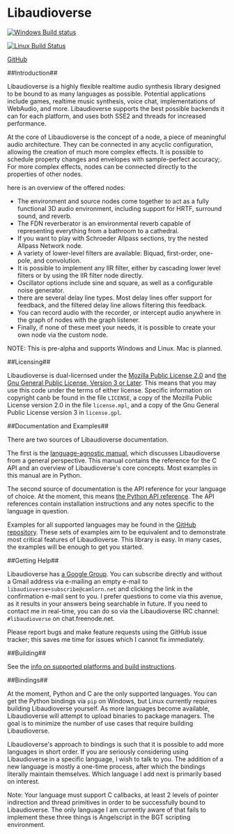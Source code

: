 Libaudioverse
==============

[![Windows Build status](https://ci.appveyor.com/api/projects/status/wmoa6isbe8fdmg2c?svg=true)](https://ci.appveyor.com/project/camlorn/libaudioverse)

[![Linux Build Status](https://travis-ci.org/camlorn/libaudioverse.svg?branch=master)](https://travis-ci.org/camlorn/libaudioverse)

[GitHub](http://github.com/camlorn/libaudioverse)

##Introduction##

Libaudioverse is a highly flexible realtime audio synthesis library designed to be bound to as many languages as possible.
Potential applications include games, realtime music synthesis, voice chat, implementations of WebAudio, and more.
Libaudioverse supports the best possible backends it can for each platform, and uses both SSE2 and threads for increased performance.

At the core of Libaudioverse is the concept of a node,  a piece of meaningful audio architecture.
They can be connected in any acyclic configuration, allowing the creation of much more complex effects.
It is possible to schedule property changes and envelopes with sample-perfect accuracy;.
For more complex effects, nodes can be connected directly to the properties of other nodes.

here is an overview of the offered nodes:

- The environment and source nodes come together to act as a fully functional 3D audio environment, including support for HRTF, surround sound, and reverb.
- The FDN reverberator is an environmental reverb capable of representing everything from a bathroom to a cathedral.
- If you want to play with Schroeder Allpass sections, try the nested Allpass Network node.
- A variety of lower-level filters are available: Biquad, first-order, one-pole, and convolution.
- It is possible to implement any IIR filter, either by cascading lower level filters or by using the IIR filter node directly.
- Oscillator options include sine and square, as well as a configurable noise generator.
- there are several delay line types.  Most delay lines offer support for feedback, and the filtered delay line allows filtering this feedback.
- You can record audio with the recorder, or intercept audio anywhere in the graph of nodes with the graph listener.
- Finally, if none of these meet your needs, it is possible to create your own node via the custom node.

NOTE: This is pre-alpha and supports Windows and Linux.  Mac is planned.

##Licensing##

Libaudioverse is dual-licernsed under the [Mozilla Public License 2.0](https://www.mozilla.org/en-US/MPL/2.0/) and [the Gnu General Public License, Version 3 or Later](http://www.gnu.org/licenses/gpl-3.0.en.html).
This means that you may use this code under the terms of either license.
Specific information on copyright canb be found in the file `LICENSE`, a copy of the Mozilla Public License version 2.0 in the file `license.mpl`, and a copy of the Gnu General Public License version 3 in `license.gpl`.

##Documentation and Examples##

There are two sources of Libaudioverse documentation.

The first is the [language-agnostic manual](http://camlorn.github.io/libaudioverse/docs/libaudioverse_manual.html), which discusses Libaudioverse from a general perspective.
This manual contains the reference for the C API and an overview of Libaudioverse's core concepts.
Most examples in this manual are in Python.

The second source of documentation is the API reference for your language of choice.
At the moment, this means [the Python API reference](http://camlorn.github.io/libaudioverse/docs/python/index.html).
The API references contain installation instructions and any notes specific to the language in question.

Examples for all supported languages may be found in the [GitHub repository](http://github.com/camlorn/libaudioverse).
These sets of examples aim to be equivalent and to demonstrate most critical features of Libaudioverse.
This library is easy.
In many cases, the examples will be enough to get you started.

##Getting Help##

Libaudioverse has [a Google Group](https://groups.google.com/a/camlorn.net/d/forum/libaudioverse).
You can subscribe directly and without a Gmail address via e-mailing an empty e-mail to `libaudioverse+subscribe@camlorn.net` and clicking the link in the confirmation e-mail sent to you.
I prefer questions to come via this avenue, as it results in your answers being searchable in future.
If you need to contact me in real-time, you can do so via the Libaudioverse IRC channel: `#libaudioverse` on chat.freenode.net.

Please report bugs and make feature requests using the GitHub issue tracker; this saves me time for issues which I cannot fix immediately.

##Building##

See the [info on supported platforms and build instructions](http://github.com/camlorn/libaudioverse/tree/master/platform_support.md).

##Bindings##

At the moment, Python and C are the only supported languages.  You can get the Python bindings via `pip` on Windows, but Linux currently requires building Libaudioverse yourself.  As more languages become available, Libaudioverse  will attempt to upload binaries to package managers.  The goal is to minimize the number of use cases that require building Libaudioverse.

Libaudioverse's approach to bindings is such that it is possible to add more languages in short order.  If you are seriously considering using Libaudioverse in a specific language, I wish to talk to you.  The addition of a new language is mostly a one-time process, after which the bindings literally maintain themselves.  Which language I add next is primarily based on interest.

Note: Your language must support C callbacks, at least 2 levels of pointer indirection and thread primitives in order to be successfully bound to Libaudioverse. The only language I am currently aware of that fails to implement these three things is Angelscript in the BGT scripting environment.
